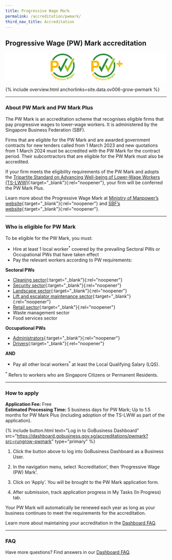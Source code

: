 ```yaml
---
title: Progressive Wage Mark
permalink: /accreditation/pwmark/
third_nav_title: Accreditation
---
```


## Progressive Wage (PW) Mark accreditation

![PW Mark and PW Mark Plus](/images/grow/PWMark_PWMark_Plus.svg)

{% include overview.html anchorlinks=site.data.ov006-grow-pwmark %}

---
<a name="about-pw-mark-and-pw-mark-plus"></a>
### About PW Mark and PW Mark Plus

The PW Mark is an accreditation scheme that recognises eligible firms that pay progressive wages to lower-wage workers. It is administered by the Singapore Business Federation (SBF).

Firms that are eligible for the PW Mark and are awarded government contracts for new tenders called from 1 March 2023 and new quotations from 1 March 2024 must be accredited with the PW Mark for the contract period. Their subcontractors that are eligible for the PW Mark must also be accredited.

If your firm meets the eligibility requirements of the PW Mark and adopts the [Tripartite Standard on Advancing Well-being of Lower-Wage Workers (TS-LWW)](https://go.gov.sg/TS-LWW){:target="_blank"}{:rel="noopener"}, your firm will be conferred the PW Mark Plus.

Learn more about the Progressive Wage Mark at [Ministry of Manpower’s website](https://www.mom.gov.sg/employment-practices/progressive-wage-model/progressive-wage-mark){:target="_blank"}{:rel="noopener"} and [SBF’s website](https://bit.ly/sbfpwmark){:target="_blank"}{:rel="noopener"}.


---
<a name="pw-mark-eligibility"></a>
### Who is eligible for PW Mark

To be eligible for the PW Mark, you must:

- Hire at least 1 local worker<sup>*</sup> covered by the prevailing Sectoral PWs or Occupational PWs that have taken effect
- Pay the relevant workers according to PW requirements:

**Sectoral PWs**
- [Cleaning sector](https://www.mom.gov.sg/employment-practices/progressive-wage-model/cleaning-sector#wage-requirements){:target="_blank"}{:rel="noopener"}
- [Security sector](https://www.mom.gov.sg/employment-practices/progressive-wage-model/security-sector#wage-requirements){:target="_blank"}{:rel="noopener"}
- [Landscape sector](https://www.mom.gov.sg/employment-practices/progressive-wage-model/landscape-sector#wage-requirements){:target="_blank"}{:rel="noopener"}
- [Lift and escalator maintenance sector](https://www.mom.gov.sg/employment-practices/progressive-wage-model/lift-and-escalator-sector){:target="_blank"}{:rel="noopener"}
- [Retail sector](https://www.mom.gov.sg/employment-practices/progressive-wage-model/retail-sector){:target="_blank"}{:rel="noopener"}
- Waste management sector
- Food services sector

**Occupational PWs**
- [Administrators](https://www.mom.gov.sg/employment-practices/progressive-wage-model/expansion-of-progressive-wage-approach-and-coverage#occupational-pws){:target="_blank"}{:rel="noopener"}
- [Drivers](https://www.mom.gov.sg/employment-practices/progressive-wage-model/expansion-of-progressive-wage-approach-and-coverage#occupational-pws){:target="_blank"}{:rel="noopener"}

**AND**
- Pay all other local workers<sup>*</sup> at least the Local Qualifying Salary (LQS).

<sup>*</sup> Refers to workers who are Singapore Citizens or Permanent Residents.


---
<a name="how-to-apply-for-pw-mark"></a>
### How to apply

**Application Fee:** Free<br>
**Estimated Processing Time:** 5 business days for PW Mark; Up to 1.5 months for PW Mark Plus (including adoption of the TS-LWW as part of the application).

{% include button.html text="Log in to GoBusiness Dashboard" src="https://dashboard.gobusiness.gov.sg/accreditations/pwmark?src=rungrow-pwmark" type="primary" %}

1.	Click the button above to log into GoBusiness Dashboard as a Business User.

2.	In the navigation menu, select ‘Accreditation’, then ‘Progressive Wage (PW) Mark’.

3.	Click on ‘Apply’. You will be brought to the PW Mark application form.

4.	After submission, track application progress in My Tasks (In Progress) tab.

Your PW Mark will automatically be renewed each year as long as your business continues to meet the requirements for the accreditation. 

Learn more about maintaining your accreditation in the [Dashboard FAQ](/dashboard-faqs/accreditation/?src=rungrow-pwmark).

---
<a name="pw-mark-faq"></a>
### FAQ

Have more questions? Find answers in our [Dashboard FAQ](/dashboard-faqs/accreditation/?src=rungrow-pwmark).


<script src="/jquery/jquery.min.js"></script>
<script src="/jquery/bp-menu-new-tab.js"></script>
